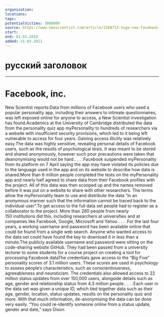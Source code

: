 ```yaml
---
organization: 
locations: 
tags: 
potentialVictims: 3000000
source: https://www.newscientist.com/article/2168713-huge-new-facebook-data-leak-exposed-intimate-details-of-3m-users/
start: 
end: 01.01.2018
added: 21.03.2021
---
```


# русский заголовок

---

# Facebook, inc.

New Scientist reports:Data from millions of Facebook users who used a popular personality app, including their answers to intimate questionnaires, was left exposed online for anyone to access, a New Scientist investigation has found.Academics at the University of Cambridge distributed the data from the personality quiz app myPersonality to hundreds of researchers via a website with insufficient security provisions, which led to it being left vulnerable to access for four years. Gaining access illicitly was relatively easy.The data was highly sensitive, revealing personal details of Facebook users, such as the results of psychological tests. It was meant to be stored and shared anonymously, however such poor precautions were taken that deanonymising would not be hard.. . . .Facebook suspended myPersonality from its platform on 7 April saying the app may have violated its policies due to the language used in the app and on its website to describe how data is shared.More than 6 million people completed the tests on the myPersonality app and nearly half agreed to share data from their Facebook profiles with the project. All of this data was then scooped up and the names removed before it was put on a website to share with other researchers. The terms allow the myPersonality team to use and distribute the data “in an anonymous manner such that the information cannot be traced back to the individual user”.To get access to the full data set people had to register as a collaborator to the project. More than 280 people from nearly 150 institutions did this, including researchers at universities and at companies like Facebook, Google, Microsoft and Yahoo.. . . .For the last four years, a working username and password has been available online that could be found from a single web search. Anyone who wanted access to the data set could have found the key to download it in less than a minute.The publicly available username and password were sitting on the code-sharing website GitHub. They had been passed from a university lecturer to some students for a course project on creating a tool for processing Facebook dataThe credentials gave access to the “Big Five” personality scores of 3.1 million users. These scores are used in psychology to assess people’s characteristics, such as conscientiousness, agreeableness and neuroticism. The credentials also allowed access to 22 million status updates from over 150,000 users, alongside details such as age, gender and relationship status from 4.3 million people.. . . .Each user in the data set was given a unique ID, which tied together data such as their age, gender, location, status updates, results on the personality quiz and more. With that much information, de-anonymising the data can be done very easily. “You could re-identify someone online from a status update, gender and date,” says Dixon.
